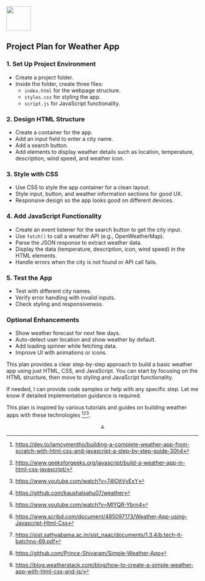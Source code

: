 <img src="https://r2cdn.perplexity.ai/pplx-full-logo-primary-dark%402x.png" style="height:64px;margin-right:32px"/>

## Project Plan for Weather App

### 1. Set Up Project Environment

- Create a project folder.
- Inside the folder, create three files:
    - `index.html` for the webpage structure.
    - `styles.css` for styling the app.
    - `script.js` for JavaScript functionality.


### 2. Design HTML Structure

- Create a container for the app.
- Add an input field to enter a city name.
- Add a search button.
- Add elements to display weather details such as location, temperature, description, wind speed, and weather icon.


### 3. Style with CSS

- Use CSS to style the app container for a clean layout.
- Style input, button, and weather information sections for good UX.
- Responsive design so the app looks good on different devices.


### 4. Add JavaScript Functionality

- Create an event listener for the search button to get the city input.
- Use `fetch()` to call a weather API (e.g., OpenWeatherMap).
- Parse the JSON response to extract weather data.
- Display the data (temperature, description, icon, wind speed) in the HTML elements.
- Handle errors when the city is not found or API call fails.


### 5. Test the App

- Test with different city names.
- Verify error handling with invalid inputs.
- Check styling and responsiveness.


### Optional Enhancements

- Show weather forecast for next few days.
- Auto-detect user location and show weather by default.
- Add loading spinner while fetching data.
- Improve UI with animations or icons.

This plan provides a clear step-by-step approach to build a basic weather app using just HTML, CSS, and JavaScript. You can start by focusing on the HTML structure, then move to styling and JavaScript functionality.

If needed, I can provide code samples or help with any specific step. Let me know if detailed implementation guidance is required.

This plan is inspired by various tutorials and guides on building weather apps with these technologies [^1][^2][^3].
<span style="display:none">[^4][^5][^6][^7][^8][^9]</span>

<div align="center">⁂</div>

[^1]: https://dev.to/iamcymentho/building-a-complete-weather-app-from-scratch-with-html-css-and-javascript-a-step-by-step-guide-30h4

[^2]: https://www.geeksforgeeks.org/javascript/build-a-weather-app-in-html-css-javascript/

[^3]: https://www.youtube.com/watch?v=74IOjtVvExY

[^4]: https://github.com/kaushalsahu07/weather

[^5]: https://www.youtube.com/watch?v=MIYQR-Ybrn4

[^6]: https://www.scribd.com/document/485097173/Weather-App-using-Javascript-Html-Css

[^7]: https://sist.sathyabama.ac.in/sist_naac/documents/1.3.4/b.tech-it-batchno-69.pdf

[^8]: https://github.com/Prince-Shivaram/Simple-Weather-App

[^9]: https://blog.weatherstack.com/blog/how-to-create-a-simple-weather-app-with-html-css-and-js/
